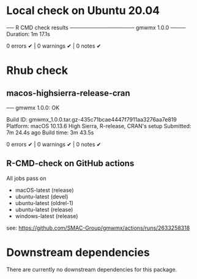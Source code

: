 # Local check on Ubuntu 20.04

── R CMD check results ───────────────── gmwmx 1.0.0 ────
Duration: 1m 17.1s

0 errors ✔ | 0 warnings ✔ | 0 notes ✔


# Rhub check
## macos-highsierra-release-cran

── gmwmx 1.0.0: OK

  Build ID:   gmwmx_1.0.0.tar.gz-435c71bcae4447f7911aa3276aa7e819
  Platform:   macOS 10.13.6 High Sierra, R-release, CRAN's setup
  Submitted:  7m 24.4s ago
  Build time: 3m 43.5s

0 errors ✔ | 0 warnings ✔ | 0 notes ✔


## R-CMD-check on GitHub actions 

All jobs pass on 

- macOS-latest (release)
- ubuntu-latest (devel)
- ubuntu-latest (oldrel-1)
- ubuntu-latest (release)
- windows-latest (release)

see: https://github.com/SMAC-Group/gmwmx/actions/runs/2633258318


# Downstream dependencies
There are currently no downstream dependencies for this package.

